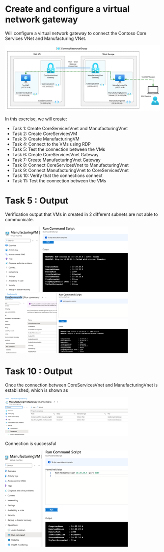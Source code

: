 # Create and configure a virtual network gateway

Will configure a virtual network gateway to connect the Contoso Core Services VNet and Manufacturing VNet.

![architecture-virtual-network-gateway](architecture-virtual-network-gateway.png)

In this exercise, we will create:

- Task 1: Create CoreServicesVnet and ManufacturingVnet
- Task 2: Create CoreServicesVM
- Task 3: Create ManufacturingVM
- Task 4: Connect to the VMs using RDP
- Task 5: Test the connection between the VMs
- Task 6: Create CoreServicesVnet Gateway
- Task 7: Create ManufacturingVnet Gateway
- Task 8: Connect CoreServicesVnet to ManufacturingVnet
- Task 9: Connect ManufacturingVnet to CoreServicesVnet
- Task 10: Verify that the connections connect
- Task 11: Test the connection between the VMs

# Task 5 : Output

Verification output that VMs in created in 2 different subnets are not able to communicate.

<img src="ManufacturingVM-UnreacableTo-CoreServicesVM.png" alt="ManufacturingVM-UnreacableTo-CoreServicesVM" width="400" />
<br>
<img src="CoreServicesVM-UnreacableTo-ManufacturingVM.png" alt="CoreServicesVM-UnreacableTo-ManufacturingVM" width="400" />

# Task 10 : Output

Once the connection between CoreServicesVnet and ManufacturingVnet is established, which is shown as

<img src="Connected-ManufacturingVnet-CoreServicesVnet.png" alt="Connected-ManufacturingVnet-CoreServicesVnet" width="400" />

Connection is successful

<img src="SuccessConnection.png" alt="SuccessConnection" width="400" />
